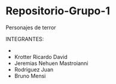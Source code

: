 # Repositorio-Grupo-1
Personajes de terror

INTEGRANTES: 

-
- Krotter Ricardo David
- Jeremias Nehuen Mastroianni
- Rodriguez Juan
- Bruno Mensi
